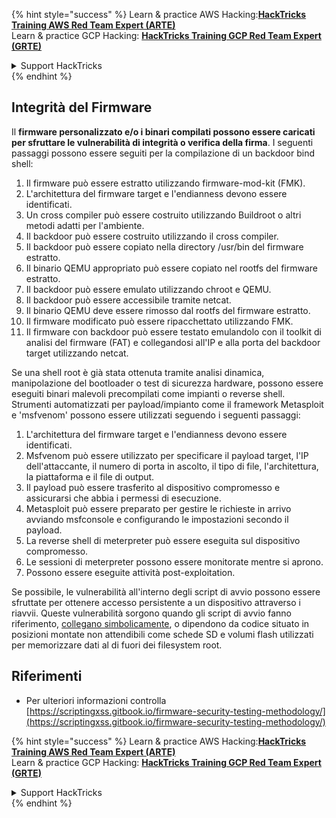 {% hint style="success" %}
Learn & practice AWS Hacking:<img src="/.gitbook/assets/arte.png" alt="" data-size="line">[**HackTricks Training AWS Red Team Expert (ARTE)**](https://training.hacktricks.xyz/courses/arte)<img src="/.gitbook/assets/arte.png" alt="" data-size="line">\
Learn & practice GCP Hacking: <img src="/.gitbook/assets/grte.png" alt="" data-size="line">[**HackTricks Training GCP Red Team Expert (GRTE)**<img src="/.gitbook/assets/grte.png" alt="" data-size="line">](https://training.hacktricks.xyz/courses/grte)

<details>

<summary>Support HackTricks</summary>

* Check the [**subscription plans**](https://github.com/sponsors/carlospolop)!
* **Join the** 💬 [**Discord group**](https://discord.gg/hRep4RUj7f) or the [**telegram group**](https://t.me/peass) or **follow** us on **Twitter** 🐦 [**@hacktricks\_live**](https://twitter.com/hacktricks\_live)**.**
* **Share hacking tricks by submitting PRs to the** [**HackTricks**](https://github.com/carlospolop/hacktricks) and [**HackTricks Cloud**](https://github.com/carlospolop/hacktricks-cloud) github repos.

</details>
{% endhint %}

## Integrità del Firmware

Il **firmware personalizzato e/o i binari compilati possono essere caricati per sfruttare le vulnerabilità di integrità o verifica della firma**. I seguenti passaggi possono essere seguiti per la compilazione di un backdoor bind shell:

1. Il firmware può essere estratto utilizzando firmware-mod-kit (FMK).
2. L'architettura del firmware target e l'endianness devono essere identificati.
3. Un cross compiler può essere costruito utilizzando Buildroot o altri metodi adatti per l'ambiente.
4. Il backdoor può essere costruito utilizzando il cross compiler.
5. Il backdoor può essere copiato nella directory /usr/bin del firmware estratto.
6. Il binario QEMU appropriato può essere copiato nel rootfs del firmware estratto.
7. Il backdoor può essere emulato utilizzando chroot e QEMU.
8. Il backdoor può essere accessibile tramite netcat.
9. Il binario QEMU deve essere rimosso dal rootfs del firmware estratto.
10. Il firmware modificato può essere ripacchettato utilizzando FMK.
11. Il firmware con backdoor può essere testato emulandolo con il toolkit di analisi del firmware (FAT) e collegandosi all'IP e alla porta del backdoor target utilizzando netcat.

Se una shell root è già stata ottenuta tramite analisi dinamica, manipolazione del bootloader o test di sicurezza hardware, possono essere eseguiti binari malevoli precompilati come impianti o reverse shell. Strumenti automatizzati per payload/impianto come il framework Metasploit e 'msfvenom' possono essere utilizzati seguendo i seguenti passaggi:

1. L'architettura del firmware target e l'endianness devono essere identificati.
2. Msfvenom può essere utilizzato per specificare il payload target, l'IP dell'attaccante, il numero di porta in ascolto, il tipo di file, l'architettura, la piattaforma e il file di output.
3. Il payload può essere trasferito al dispositivo compromesso e assicurarsi che abbia i permessi di esecuzione.
4. Metasploit può essere preparato per gestire le richieste in arrivo avviando msfconsole e configurando le impostazioni secondo il payload.
5. La reverse shell di meterpreter può essere eseguita sul dispositivo compromesso.
6. Le sessioni di meterpreter possono essere monitorate mentre si aprono.
7. Possono essere eseguite attività post-exploitation.

Se possibile, le vulnerabilità all'interno degli script di avvio possono essere sfruttate per ottenere accesso persistente a un dispositivo attraverso i riavvii. Queste vulnerabilità sorgono quando gli script di avvio fanno riferimento, [collegano simbolicamente](https://www.chromium.org/chromium-os/chromiumos-design-docs/hardening-against-malicious-stateful-data), o dipendono da codice situato in posizioni montate non attendibili come schede SD e volumi flash utilizzati per memorizzare dati al di fuori dei filesystem root.

## Riferimenti
* Per ulteriori informazioni controlla [https://scriptingxss.gitbook.io/firmware-security-testing-methodology/](https://scriptingxss.gitbook.io/firmware-security-testing-methodology/)

{% hint style="success" %}
Learn & practice AWS Hacking:<img src="/.gitbook/assets/arte.png" alt="" data-size="line">[**HackTricks Training AWS Red Team Expert (ARTE)**](https://training.hacktricks.xyz/courses/arte)<img src="/.gitbook/assets/arte.png" alt="" data-size="line">\
Learn & practice GCP Hacking: <img src="/.gitbook/assets/grte.png" alt="" data-size="line">[**HackTricks Training GCP Red Team Expert (GRTE)**<img src="/.gitbook/assets/grte.png" alt="" data-size="line">](https://training.hacktricks.xyz/courses/grte)

<details>

<summary>Support HackTricks</summary>

* Check the [**subscription plans**](https://github.com/sponsors/carlospolop)!
* **Join the** 💬 [**Discord group**](https://discord.gg/hRep4RUj7f) or the [**telegram group**](https://t.me/peass) or **follow** us on **Twitter** 🐦 [**@hacktricks\_live**](https://twitter.com/hacktricks\_live)**.**
* **Share hacking tricks by submitting PRs to the** [**HackTricks**](https://github.com/carlospolop/hacktricks) and [**HackTricks Cloud**](https://github.com/carlospolop/hacktricks-cloud) github repos.

</details>
{% endhint %}
